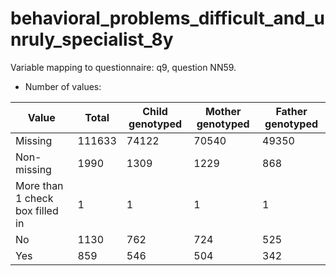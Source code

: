 # behavioral_problems_difficult_and_unruly_specialist_8y
Variable mapping to questionnaire: q9, question NN59.
- Number of values:

| Value | Total | Child genotyped | Mother genotyped | Father genotyped |
| ----- | ----- | --------------- | ---------------- | ---------------- |
| Missing | 111633 | 74122 | 70540 | 49350 |
| Non-missing | 1990 | 1309 | 1229 | 868 |
| More than 1 check box filled in | 1 | 1 | 1 |1 |
| No | 1130 | 762 | 724 |525 |
| Yes | 859 | 546 | 504 |342 |




